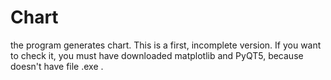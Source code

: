 # Chart

the program generates chart. This is a first,  incomplete version. 
If you want to check it, you must have downloaded matplotlib and PyQT5, because doesn't have file .exe .
